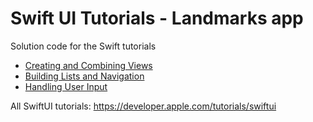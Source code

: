 # Swift UI Tutorials - Landmarks app

Solution code for the Swift tutorials
- [Creating and Combining Views](https://developer.apple.com/tutorials/swiftui/creating-and-combining-views)
- [Building Lists and Navigation](https://developer.apple.com/tutorials/swiftui/building-lists-and-navigation)
- [Handling User Input](https://developer.apple.com/tutorials/swiftui/handling-user-input)

All SwiftUI tutorials: https://developer.apple.com/tutorials/swiftui